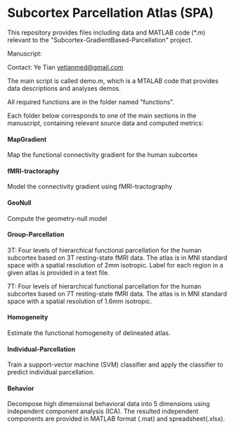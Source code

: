 # Subcortex Parcellation Atlas (SPA)
This repository provides files including data and MATLAB code (*.m) relevant to the "Subcortex-GradientBased-Parcellation" project.

Manuscript:

Contact: Ye Tian yetianmed@gmail.com

The main script is called demo.m, which is a MTALAB code that provides data descriptions and analyses demos.

All required functions are in the folder named "functions".

Each folder below corresponds to one of the main sections in the manuscript, containing relevant source data and computed metrics:

#### MapGradient

   Map the functional connectivity gradient for the human subcortex

#### fMRI-tractoraphy

   Model the connectivity gradient using fMRI-tractography

#### GeoNull

   Compute the geometry-null model

#### Group-Parcellation

   3T: Four levels of hierarchical functional parcellation for the human subcortex based on 3T resting-state fMRI data. The atlas is in MNI standard space with a spatial resolution of 2mm isotropic. Label for each region in a given atlas is provided in a text file. 

   7T: Four levels of hierarchical functional parcellation for the human subcortex based on 7T resting-state fMRI data. The atlas is in MNI standard space with a spatial resolution of 1.6mm isotropic.

#### Homogeneity

   Estimate the functional homogeneity of delineated atlas.

#### Individual-Parcellation

   Train a support-vector machine (SVM) classifier and apply the classifier to predict individual parcellation.

#### Behavior

   Decompose high dimensional behavioral data into 5 dimensions using independent component analysis (ICA). The resulted independent components are provided in MATLAB format (.mat) and spreadsheet(.xlsx).







 

 
